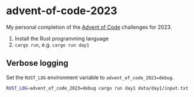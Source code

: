 # advent-of-code-2023

My personal completion of the [Advent of Code](https://adventofcode.com/2023) challenges for 2023.

1. Install the Rust programming language
2. `cargo run`, e.g. `cargo run day1`

## Verbose logging

Set the `RUST_LOG` environment variable to `advent_of_code_2023=debug`.

```bash
RUST_LOG=advent_of_code_2023=debug cargo run day1 data/day1/input.txt
```
